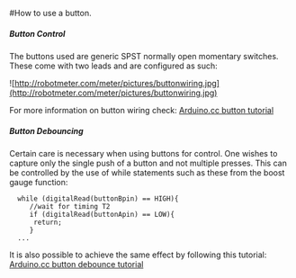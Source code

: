 #How to use a button.

##### Button Control #####
The buttons used are generic SPST normally open momentary switches.  These come with two leads and are configured as such:

![http://robotmeter.com/meter/pictures/buttonwiring.jpg](http://robotmeter.com/meter/pictures/buttonwiring.jpg)


For more information on button wiring check: [Arduino.cc button tutorial](http://www.arduino.cc/en/Tutorial/Button)

##### Button Debouncing #####

Certain care is necessary when using buttons for control.  One wishes to capture only the single push of a button and not multiple presses.  This can be controlled by the use of while statements such as these from the boost gauge function:
```
  while (digitalRead(buttonBpin) == HIGH){
     //wait for timing T2
     if (digitalRead(buttonApin) == LOW){
      return;
     }
  ...
```
It is also possible to achieve the same effect by following this tutorial: [Arduino.cc button debounce tutorial](http://www.arduino.cc/en/Tutorial/Debounce)